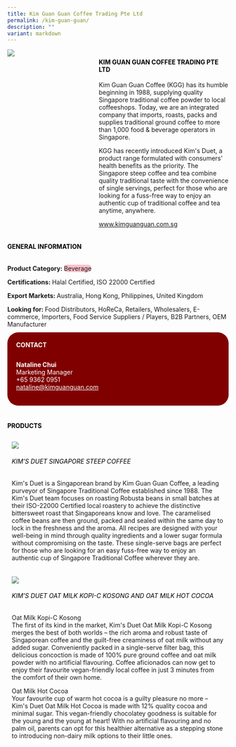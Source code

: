 ```yaml
---
title: Kim Guan Guan Coffee Trading Pte Ltd
permalink: /kim-guan-guan/
description: ""
variant: markdown
---
```

<div class="flex-paragraph">
	<div style="display: flex; flex-wrap: wrap;" class="flex-container">
		<div style="flex: 1 1 40%; display: block;" class="card sgds">
			<img src="https://drive.google.com/u/0/uc?id=1z7V6SmEkKSzpdZPBZvSJ2kUUKE41hyNI&amp;export=download">
		</div>
		<div style="flex: 1 1 58%; display: block; margin-left: 3px" class="card-sgds">
			<h4 style="text-transform: uppercase; color: black;"><b>Kim Guan Guan Coffee Trading Pte Ltd</b></h4>
			<p>Kim Guan Guan Coffee (KGG) has its humble beginning in 1988, supplying quality Singapore traditional coffee powder to local coffeeshops. Today, we are an integrated company that imports, roasts, packs and supplies traditional ground coffee to more than 1,000 food &amp; beverage operators in Singapore.</p>
			<p>KGG has recently introduced Kim's Duet, a product range formulated with consumers' health benefits as the priority. The Singapore steep coffee and tea combine quality traditional taste with the convenience of single servings, perfect for those who are looking for a fuss-free way to enjoy an authentic cup of traditional coffee and tea anytime, anywhere.</p>
			<p><a target="_blank" href="https://www.kimguanguan.com.sg">www.kimguanguan.com.sg</a></p>
		</div>
	</div>
</div>

<h4 style="text-transform: uppercase; color: black;">
	<b>General Information</b>
</h4>
<div style="display: flex; flex-wrap: wrap;" class="flex-container">
	<div style="flex: 1 1 65%; display: block; align-self: stretch" class="card sgds">
		<div class="flex-paragraph">
			<p>
				<b>Product Category: </b>
				<span style="background-color: pink; border-radius: 10px;">Beverage</span>
			</p>
			<p>
				<b>Certifications: </b>Halal Certified, ISO 22000 Certified
			</p>
			<p>
				<b>Export Markets: </b>Australia, Hong Kong, Philippines, United Kingdom
			</p>
			<p style="margin-bottom: 10px;">
				<b>Looking for: </b>Food Distributors, HoReCa, Retailers, Wholesalers, E-commerce, Importers, Food Service Suppliers / Players, B2B Partners, OEM Manufacturer
			</p>
		</div>
	</div>
	<div style="flex: 1 1 35%; padding: 10px; display: block; background-color: maroon; border-radius: 25px; align-self: center;" class="card sgds">
		<h4 style="color: white; margin-top: 10px; margin-left: 10px;">CONTACT</h4>
		<div class="flex-paragraph">
			<p style="padding: 10px; color: white;">
				<b>Nataline Chui</b>
				<br>Marketing Manager<br>+65 9362 0951<br>
				<a style="color: white;" href="mailto:nataline@kimguanguan.com">nataline@kimguanguan.com</a>
			</p>
		</div>
	</div>
</div>
<br>
<h4 style="text-transform: uppercase; color: black;">
	<b>Products</b>
</h4>
<div style="display: flex; flex-wrap: wrap;">
	<div style="flex: 1 1 47%; margin: 10px; display: block;" class="card sgds">
		<div style="display: block;" class="flex-image">
			<img src="https://drive.google.com/u/0/uc?id=1Yys-f1TTVuSKv0x9oeNkTPq-Y97Ni0o0&amp;export=download">
		</div>
		<div class="flex-paragraph">
			<h6 style="text-transform: uppercase; color: black;">Kim's Duet Singapore Steep Coffee</h6>
			<p>Kim's Duet is a Singaporean brand by Kim Guan Guan Coffee, a leading purveyor of Singapore Traditional Coffee established since 1988. The Kim's Duet team focuses on roasting Robusta beans in small batches at their ISO-22000 Certified local roastery to achieve the distinctive bittersweet roast that Singaporeans know and love. The caramelised coffee beans are then ground, packed and sealed within the same day to lock in the freshness and the aroma. All recipes are designed with your well-being in mind through quality ingredients and a lower sugar formula without compromising on the taste. These single-serve bags are perfect for those who are looking for an easy fuss-free way to enjoy an authentic cup of Singapore Traditional Coffee wherever they are.</p>
		</div>
	</div>
	<div style="flex: 1 1 47%; margin: 10px; display: block;" class="card sgds">
		<div style="display: block;" class="flex-image">
			<img src="https://drive.google.com/u/0/uc?id=1T-WqSjaAlnOhe20f8hNyIT-zh2zN4aEO&amp;export=download">
		</div>
		<div class="flex-paragraph">
			<h6 style="text-transform: uppercase; color: black;">Kim's Duet Oat Milk Kopi-C Kosong and Oat Milk Hot Cocoa</h6>
			<p>Oat Milk Kopi-C Kosong<br>The first of its kind in the market, Kim's Duet Oat Milk Kopi-C Kosong merges the best of both worlds – the rich aroma and robust taste of Singaporean coffee and the guilt-free creaminess of oat milk without any added sugar. Conveniently packed in a single-serve filter bag, this delicious concoction is made of 100% pure ground coffee and oat milk powder with no artificial flavouring. Coffee aficionados can now get to enjoy their favourite vegan-friendly local coffee in just 3 minutes from the comfort of their own home.</p>
			<p>Oat Milk Hot Cocoa<br>Your favourite cup of warm hot cocoa  is a guilty pleasure no more – Kim's Duet Oat Milk Hot Cocoa is made with 12%  quality cocoa and minimal sugar. This vegan-friendly chocolatey goodness is suitable for the young and the young at heart! With no artificial flavouring and no palm oil, parents can opt for this healthier alternative as a stepping stone to introducing non-dairy milk options to their little ones.</p>
		</div>
	</div>
</div>